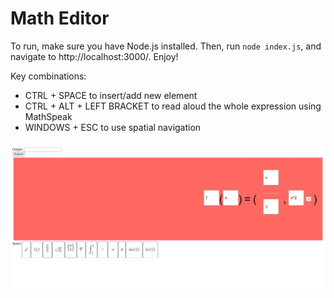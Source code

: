 # Math Editor

To run, make sure you have Node.js installed. Then, run `node index.js`, and navigate to http://localhost:3000/. Enjoy!

Key combinations:
* CTRL + SPACE to insert/add new element
* CTRL + ALT + LEFT BRACKET to read aloud the whole expression using MathSpeak
* WINDOWS + ESC to use spatial navigation

![Early Demo of Editor, Displaying Equation](Screenshot_24-2-2024_22859_localhost.jpeg)
